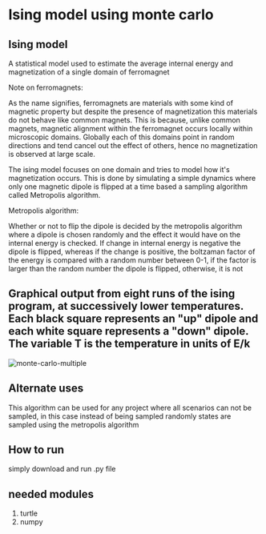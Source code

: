
# Ising model using monte carlo

## Ising model
A statistical model used to estimate the average internal energy and magnetization of a single domain of ferromagnet


Note on ferromagnets:

As the name signifies, ferromagnets are materials with some kind of magnetic property but despite the presence of magnetization this materials do not behave like common magnets. This is because, unlike common magnets, magnetic alignment within the ferromagnet occurs locally within microscopic domains. Globally each of this domains point in random directions and tend cancel out the effect of others, hence no magnetization is observed at large scale.

The ising model focuses on one domain and tries to model how it's magnetization occurs. This is done by simulating a simple dynamics where only one magnetic dipole is flipped at a time based a sampling algorithm called Metropolis algorithm.

Metropolis algorithm: 

Whether or not to flip the dipole is decided by the metropolis algorithm where a dipole is chosen randomly and the effect it would have on the internal energy is checked. If change in internal energy is negative the dipole is flipped, whereas if the change is positive, the boltzaman factor of the energy is compared with a random number between 0-1, if the factor is larger than the random number the dipole is flipped, otherwise, it is not 


## Graphical output from eight runs of the ising program, at successively lower temperatures. Each black square represents an "up" dipole and each white square represents a "down" dipole. The variable T is the temperature in units of E/k

![monte-carlo-multiple](https://user-images.githubusercontent.com/71546703/140597209-49b9c263-69d2-45ea-80b1-668f5d60c0de.JPG)





## Alternate uses

This algorithm can be used for any project where all scenarios can not be sampled, in this case instead of being sampled randomly states are sampled using the metropolis algorithm


## How to run

simply download and run .py file

## needed modules
1. turtle
2. numpy
